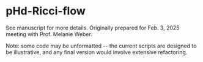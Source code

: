 # pHd-Ricci-flow

See manuscript for more details. Originally prepared for Feb. 3, 2025 meeting with Prof. Melanie Weber.

Note: some code may be unformatted -- the current scripts are designed to be illustrative, and any final version would involve extensive refactoring.
